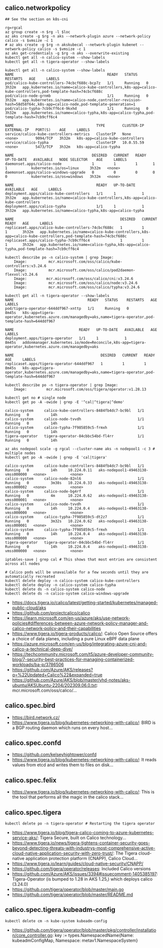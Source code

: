 ## calico.networkpolicy

```
## See the section on k8s-cni

rg=rgcal
az group create -n $rg -l $loc
az aks create -g $rg -n aks --network-plugin azure --network-policy calico -s $vmsize -c 1
# az aks create -g $rg -n akskubecal --network-plugin kubenet --network-policy calico -s $vmsize -c 1
az aks get-credentials -g $rg -n aks --overwrite-existing
kubectl get all -n calico-system --show-labels
kubectl get all -n tigera-operator --show-labels
```

```
kubectl get all -n calico-system --show-labels
NAME                                           READY   STATUS    RESTARTS   AGE     LABELS
pod/calico-kube-controllers-74cbcf688c-bcp7z   1/1     Running   0          3h32m   app.kubernetes.io/name=calico-kube-controllers,k8s-app=calico-kube-controllers,pod-template-hash=74cbcf688c
pod/calico-node-grnmb                          1/1     Running   0          3h32m   app.kubernetes.io/name=calico-node,controller-revision-hash=58d58f64c,k8s-app=calico-node,pod-template-generation=1
pod/calico-typha-7cb9cff6c4-9kxhd              1/1     Running   0          3h32m   app.kubernetes.io/name=calico-typha,k8s-app=calico-typha,pod-template-hash=7cb9cff6c4

NAME                                      TYPE        CLUSTER-IP   EXTERNAL-IP   PORT(S)    AGE     LABELS
service/calico-kube-controllers-metrics   ClusterIP   None         <none>        9094/TCP   3h32m   k8s-app=calico-kube-controllers
service/calico-typha                      ClusterIP   10.0.55.59   <none>        5473/TCP   3h32m   k8s-app=calico-typha

NAME                                    DESIRED   CURRENT   READY   UP-TO-DATE   AVAILABLE   NODE SELECTOR    AGE     LABELS
daemonset.apps/calico-node              1         1         1       1            1           kubernetes.io/os=linux     3h32m   <none>
daemonset.apps/calico-windows-upgrade   0         0         0       0            0           kubernetes.io/os=windows   3h32m   <none>

NAME                                      READY   UP-TO-DATE   AVAILABLE   AGE     LABELS
deployment.apps/calico-kube-controllers   1/1     1            1           3h32m   app.kubernetes.io/name=calico-kube-controllers,k8s-app=calico-kube-controllers
deployment.apps/calico-typha              1/1     1            1           3h32m   app.kubernetes.io/name=calico-typha,k8s-app=calico-typha

NAME                                                 DESIRED   CURRENT   READY   AGE     LABELS
replicaset.apps/calico-kube-controllers-74cbcf688c   1         1         1       3h32m   app.kubernetes.io/name=calico-kube-controllers,k8s-app=calico-kube-controllers,pod-template-hash=74cbcf688c
replicaset.apps/calico-typha-7cb9cff6c4              1         1         1       3h32m   app.kubernetes.io/name=calico-typha,k8s-app=calico-typha,pod-template-hash=7cb9cff6c4

kubectl describe po -n calico-system | grep Image:
    Image:          mcr.microsoft.com/oss/calico/kube-controllers:v3.24.6
    Image:          mcr.microsoft.com/oss/calico/pod2daemon-flexvol:v3.24.6
    Image:         mcr.microsoft.com/oss/calico/cni:v3.24.6
    Image:          mcr.microsoft.com/oss/calico/node:v3.24.6
    Image:          mcr.microsoft.com/oss/calico/typha:v3.24.6

kubectl get all -n tigera-operator --show-labels
NAME                                  READY   STATUS    RESTARTS   AGE     LABELS
pod/tigera-operator-644ddf967-xnttp   1/1     Running   0          8m45s   k8s-app=tigera-operator,kubernetes.azure.com/managedby=aks,name=tigera-operator,pod-template-hash=644ddf967

NAME                              READY   UP-TO-DATE   AVAILABLE   AGE     LABELS
deployment.apps/tigera-operator   1/1     1            1           8m45s   addonmanager.kubernetes.io/mode=Reconcile,k8s-app=tigera-operator,kubernetes.azure.com/managedby=aks

NAME                                        DESIRED   CURRENT   READY   AGE     LABELS
replicaset.apps/tigera-operator-644ddf967   1         1         1       8m45s   k8s-app=tigera-operator,kubernetes.azure.com/managedby=aks,name=tigera-operator,pod-template-hash=644ddf967

kubectl describe po -n tigera-operator | grep Image:
    Image:         mcr.microsoft.com/oss/tigera/operator:v1.28.13
```

```
kubectl get no # single node
kubectl get po -A -owide | grep -E '^cal|^tigera|^demo'

calico-system     calico-kube-controllers-8484fb4dc7-bc9bl   1/1     Running   0          14h
calico-system     calico-node-tvvdh                          1/1     Running   0          14h
calico-system     calico-typha-7f985859c5-frmxh              1/1     Running   0          14h
tigera-operator   tigera-operator-84cbbc54bd-fl4rr           1/1     Running   0          14h

az aks nodepool scale -g rgcal --cluster-name aks -n nodepool1 -c 3 # multiple nodes
kubectl get po -A -owide | grep -E 'cal|tigera'

calico-system     calico-kube-controllers-8484fb4dc7-bc9bl   1/1     Running   0          14h     10.224.0.11   aks-nodepool1-49463138-vmss000000   <none>           <none>
calico-system     calico-node-82nl6                          1/1     Running   0          3m38s   10.224.0.33   aks-nodepool1-49463138-vmss000002   <none>           <none>
calico-system     calico-node-bg4rf                          1/1     Running   0          4m      10.224.0.62   aks-nodepool1-49463138-vmss000001   <none>           <none>
calico-system     calico-node-tvvdh                          1/1     Running   0          14h     10.224.0.4    aks-nodepool1-49463138-vmss000000   <none>           <none>
calico-system     calico-typha-7f985859c5-dt2z7              1/1     Running   0          3m32s   10.224.0.62   aks-nodepool1-49463138-vmss000001   <none>           <none>
calico-system     calico-typha-7f985859c5-frmxh              1/1     Running   0          14h     10.224.0.4    aks-nodepool1-49463138-vmss000000   <none>           <none>
tigera-operator   tigera-operator-84cbbc54bd-fl4rr           1/1     Running   0          14h     10.224.0.4    aks-nodepool1-49463138-vmss000000   <none>           <none>
```

```
iptables-save | grep cal # This shows that most entries are consistent across all nodes
```

```
# Calico pods will be unavailable for a few seconds until they are automatically recreated
kubectl delete deploy -n calico-system calico-kube-controllers
kubectl delete deploy -n calico-system calico-typha
kubectl delete ds -n calico-system calico-node
kubectl delete ds -n calico-system calico-windows-upgrade
```

- https://docs.tigera.io/calico/latest/getting-started/kubernetes/managed-public-cloud/aks
- https://github.com/projectcalico/calico
- https://learn.microsoft.com/en-us/azure/aks/use-network-policies#differences-between-azure-network-policy-manager-and-calico-network-policy-and-their-capabilities
- https://www.tigera.io/tigera-products/calico/: Calico Open Source offers a choice of data planes, including a pure Linux eBPF data plane
- https://azure.microsoft.com/en-us/blog/integrating-azure-cni-and-calico-a-technical-deep-dive/
- https://techcommunity.microsoft.com/t5/azure-developer-community-blog/7-security-best-practices-for-managing-containerized-workloads/ba-p/3786506
- https://github.com/Azure/AKS/releases?q=%22Updated+Calico%22&expanded=true
- https://github.com/Azure/AKS/blob/master/vhd-notes/aks-ubuntu/AKSUbuntu-2204/202309.06.0.txt: mcr.microsoft.com/oss/calico/...

## calico.spec.bird

- https://bird.network.cz/
- https://www.tigera.io/blog/kubernetes-networking-with-calico/: BIRD is a BGP routing daemon which runs on every host...
  
## calico.spec.confd

- https://github.com/kelseyhightower/confd
- https://www.tigera.io/blog/kubernetes-networking-with-calico/: It reads values from etcd and writes them to files on disk...
  
## calico.spec.felix

- https://www.tigera.io/blog/kubernetes-networking-with-calico/: This is the tool that performs all the magic in the calico stack...
  
## calico.spec.tigera

```
kubectl delete po -n tigera-operator # Restarting the tigera operator
```

- https://www.tigera.io/blog/tigera-calico-coming-to-azure-kubernetes-service-aks/: Tigera Secure, built on Calico technology...
- https://www.tigera.io/news/tigera-tightens-container-security-goes-beyond-detecting-threats-with-industrys-most-comprehensive-active-cloud-native-application-security-with-zero-trust/: The Tigera cloud-native application protection platform (CNAPP), Calico Cloud...
- https://www.tigera.io/learn/guides/cloud-native-security/CNAPP/
- https://github.com/tigera/operator/releases: Included Calico versions
- https://github.com/Azure/AKS/issues/3394#issuecomment-1405385197: Tigera-Operator (is bumped to 1.28 in AKS 1.25,) which deploys calico (3.24.0)
- https://github.com/tigera/operator/blob/master/main.go
- https://github.com/tigera/operator/blob/master/README.md
  
## calico.spec.tigera.kubeadm-config

```
kubectl delete cm -n kube-system kubeadm-config
```

- https://github.com/tigera/operator/blob/master/pkg/controller/installation/core_controller.go: key := types.NamespacedName{Name: kubeadmConfigMap, Namespace: metav1.NamespaceSystem}
